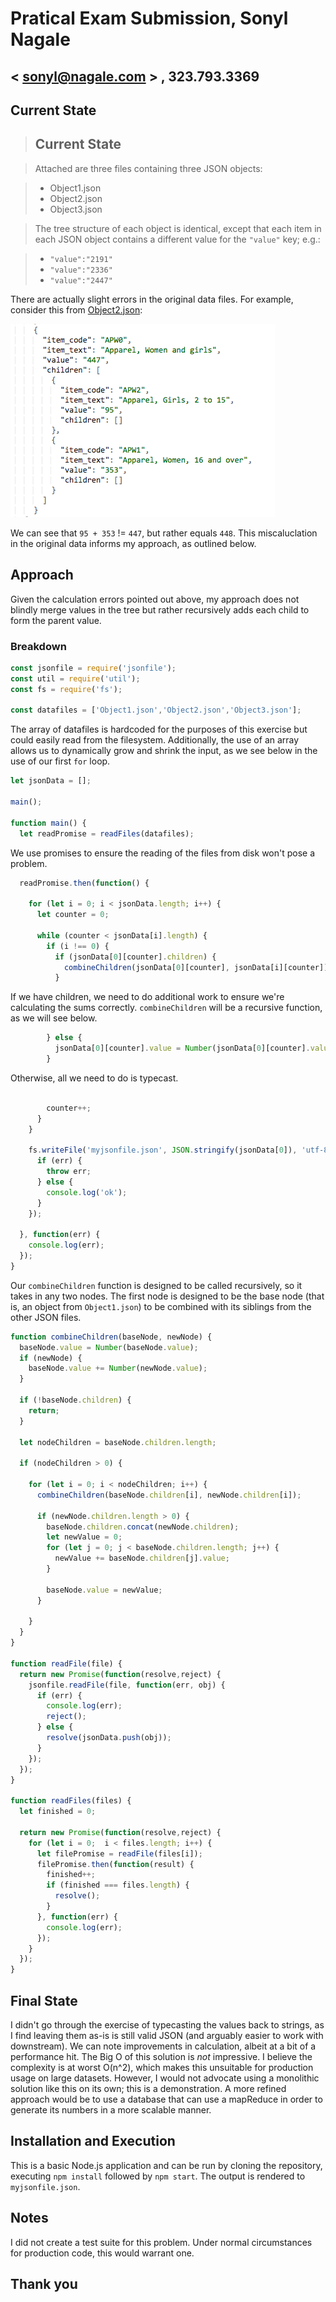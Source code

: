 # Pratical Exam Submission, Sonyl Nagale

## < sonyl@nagale.com > , 323.793.3369

##  Current State

>  ## Current State

>Attached are three files containing three JSON objects:

>* Object1.json
>* Object2.json
>* Object3.json

>The tree structure of each object is identical, except that each item in each JSON object contains a different value for the ```"value"``` key; e.g.:

>* ```"value":"2191"```
>* ```"value":"2336"```
>* ```"value":"2447"```

There are actually slight errors in the original data files. For example, consider this from [Object2.json](./Object2json):

![](./images/obj2-line51.png)

We can see that `95 + 353` != `447`, but rather equals `448`. This miscaluclation in the original data informs my approach, as outlined below.

## Approach

Given the calculation errors pointed out above, my approach does not blindly merge values in the tree but rather recursively adds each child to form the parent value.

### Breakdown


```js
const jsonfile = require('jsonfile');
const util = require('util');
const fs = require('fs');

const datafiles = ['Object1.json','Object2.json','Object3.json'];
```

The array of datafiles is hardcoded for the purposes of this exercise but could easily read from the filesystem. Additionally, the use of an array allows us to dynamically grow and shrink the input, as we see below in the use of our first `for` loop.

```js
let jsonData = [];

main();

function main() {
  let readPromise = readFiles(datafiles);
```

We use promises to ensure the reading of the files from disk won't pose a problem.

```js
  readPromise.then(function() {

    for (let i = 0; i < jsonData.length; i++) {
      let counter = 0;

      while (counter < jsonData[i].length) {
        if (i !== 0) {
          if (jsonData[0][counter].children) {
            combineChildren(jsonData[0][counter], jsonData[i][counter]);
          }

```

If we have children, we need to do additional work to ensure we're calculating the sums correctly. `combineChildren` will be a recursive function, as we will see below.

```js
        } else {
          jsonData[0][counter].value = Number(jsonData[0][counter].value);
        }
```

Otherwise, all we need to do is typecast.

```js

        counter++;
      }
    }

    fs.writeFile('myjsonfile.json', JSON.stringify(jsonData[0]), 'utf-8', function(err) {
      if (err) {
        throw err;
      } else {
        console.log('ok');
      }
    });

  }, function(err) {
    console.log(err);
  });
}

```

Our `combineChildren` function is designed to be called recursively, so it takes in any two nodes. The first node is designed to be the base node (that is, an object from `Object1.json`) to be combined with its siblings from the other JSON files.

```js
function combineChildren(baseNode, newNode) {
  baseNode.value = Number(baseNode.value);
  if (newNode) {
    baseNode.value += Number(newNode.value);
  }

  if (!baseNode.children) {
    return;
  }

  let nodeChildren = baseNode.children.length;

  if (nodeChildren > 0) {

    for (let i = 0; i < nodeChildren; i++) {
      combineChildren(baseNode.children[i], newNode.children[i]);

      if (newNode.children.length > 0) {
        baseNode.children.concat(newNode.children);
        let newValue = 0;
        for (let j = 0; j < baseNode.children.length; j++) {
          newValue += baseNode.children[j].value;
        }

        baseNode.value = newValue;
      }

    }
  }
}

function readFile(file) {
  return new Promise(function(resolve,reject) {
    jsonfile.readFile(file, function(err, obj) {
      if (err) {
        console.log(err);
        reject();
      } else {
        resolve(jsonData.push(obj));
      }
    });
  });
}

function readFiles(files) {
  let finished = 0;

  return new Promise(function(resolve,reject) {
    for (let i = 0;  i < files.length; i++) {
      let filePromise = readFile(files[i]);
      filePromise.then(function(result) {
        finished++;
        if (finished === files.length) {
          resolve();
        }
      }, function(err) {
        console.log(err);
      });
    }
  });
}
```

## Final State

I didn't go through the exercise of typecasting the values back to strings, as I find leaving them as-is is still valid JSON (and arguably easier to work with downstream). We can note improvements in calculation, albeit at a bit of a performance hit. The Big O of this solution is _not_ impressive. I believe the complexity is at worst O(n^2), which makes this unsuitable for production usage on large datasets. However, I would not advocate using a monolithic solution like this on its own; this is a demonstration. A more refined approach would be to use a database that can use a mapReduce in order to generate its numbers in a more scalable manner.


## Installation and Execution

This is a basic Node.js application and can be run by cloning the repository, executing `npm install` followed by `npm start`. The output is rendered to `myjsonfile.json`.

## Notes

I did not create a test suite for this problem. Under normal circumstances for production code, this would warrant one.


## Thank you
